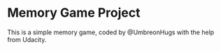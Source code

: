 # Memory Game Project
This is a simple memory game, coded by @UmbreonHugs with the help from Udacity.
